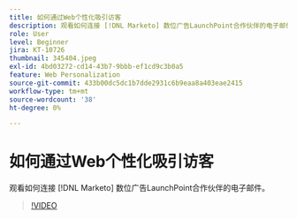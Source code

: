 ```yaml
---
title: 如何通过Web个性化吸引访客
description: 观看如何连接 [!DNL Marketo] 数位广告LaunchPoint合作伙伴的电子邮件。
role: User
level: Beginner
jira: KT-10726
thumbnail: 345404.jpeg
exl-id: 4bd03272-cd14-43b7-9bbb-ef1cd9c3b0a5
feature: Web Personalization
source-git-commit: 433b00dc5dc1b7dde2931c6b9eaa8a403eae2415
workflow-type: tm+mt
source-wordcount: '38'
ht-degree: 0%

---
```


# 如何通过Web个性化吸引访客

观看如何连接 [!DNL Marketo] 数位广告LaunchPoint合作伙伴的电子邮件。

>[!VIDEO](https://video.tv.adobe.com/v/345404/?quality=12&learn=on)
